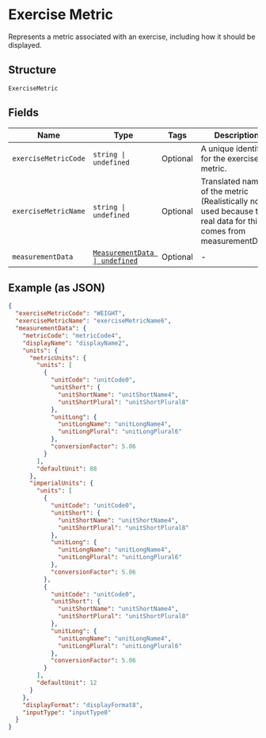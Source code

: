 
# Exercise Metric

Represents a metric associated with an exercise, including how it should be displayed.

## Structure

`ExerciseMetric`

## Fields

| Name | Type | Tags | Description |
|  --- | --- | --- | --- |
| `exerciseMetricCode` | `string \| undefined` | Optional | A unique identifier for the exercise metric. |
| `exerciseMetricName` | `string \| undefined` | Optional | Translated name of the metric (Realistically not used because the real data for this comes from measurementData) |
| `measurementData` | [`MeasurementData \| undefined`](../../doc/models/measurement-data.md) | Optional | - |

## Example (as JSON)

```json
{
  "exerciseMetricCode": "WEIGHT",
  "exerciseMetricName": "exerciseMetricName6",
  "measurementData": {
    "metricCode": "metricCode4",
    "displayName": "displayName2",
    "units": {
      "metricUnits": {
        "units": [
          {
            "unitCode": "unitCode0",
            "unitShort": {
              "unitShortName": "unitShortName4",
              "unitShortPlural": "unitShortPlural8"
            },
            "unitLong": {
              "unitLongName": "unitLongName4",
              "unitLongPlural": "unitLongPlural6"
            },
            "conversionFactor": 5.06
          }
        ],
        "defaultUnit": 88
      },
      "imperialUnits": {
        "units": [
          {
            "unitCode": "unitCode0",
            "unitShort": {
              "unitShortName": "unitShortName4",
              "unitShortPlural": "unitShortPlural8"
            },
            "unitLong": {
              "unitLongName": "unitLongName4",
              "unitLongPlural": "unitLongPlural6"
            },
            "conversionFactor": 5.06
          },
          {
            "unitCode": "unitCode0",
            "unitShort": {
              "unitShortName": "unitShortName4",
              "unitShortPlural": "unitShortPlural8"
            },
            "unitLong": {
              "unitLongName": "unitLongName4",
              "unitLongPlural": "unitLongPlural6"
            },
            "conversionFactor": 5.06
          }
        ],
        "defaultUnit": 12
      }
    },
    "displayFormat": "displayFormat8",
    "inputType": "inputType0"
  }
}
```

